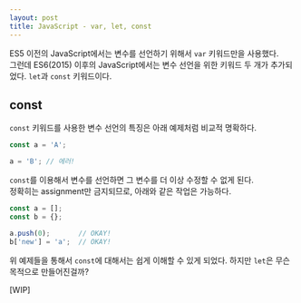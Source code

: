 ```yaml
---
layout: post
title: JavaScript - var, let, const
---
```


ES5 이전의 JavaScript에서는 변수를 선언하기 위해서 `var` 키워드만을 사용했다.  
그런데 ES6(2015) 이후의 JavaScript에서는 변수 선언을 위한 키워드 두 개가 추가되었다. `let`과 `const` 키워드이다.

## const

`const` 키워드를 사용한 변수 선언의 특징은 아래 예제처럼 비교적 명확하다.

```javascript
const a = 'A';

a = 'B'; // 에러!
```

`const`를 이용해서 변수를 선언하면 그 변수를 더 이상 수정할 수 없게 된다.  
정확히는 assignment만 금지되므로, 아래와 같은 작업은 가능하다.

```javascript
const a = [];
const b = {};

a.push(0);       // OKAY!
b['new'] = 'a';  // OKAY!
```

위 예제들을 통해서 `const`에 대해서는 쉽게 이해할 수 있게 되었다. 하지만 `let`은 무슨 목적으로 만들어진걸까?  

[WIP]
